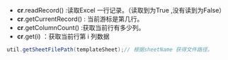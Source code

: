 - **cr**.readRecord()  :读取Excel 一行记录。（读取到为True ,没有读到为False）
- **cr**.getCurrentRecord() : 当前游标是第几行。
- **cr**.getColumnCount()  :获取当前行有多少列。
- **cr**.get(i) ：获取当前行第 i 列数据



```java
util.getSheetFilePath(templateSheet);// 根据sheetName 获得文件路径。
```

